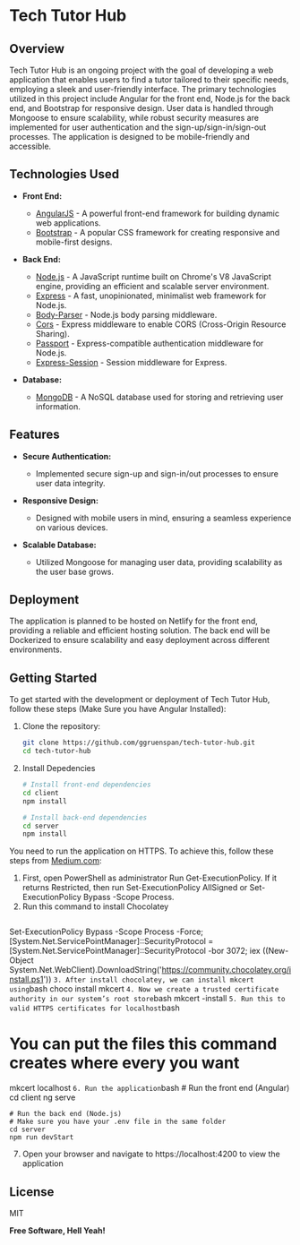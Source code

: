 # Tech Tutor Hub

## Overview

Tech Tutor Hub is an ongoing project with the goal of developing a web application that enables users to find a tutor tailored to their specific needs, employing a sleek and user-friendly interface. The primary technologies utilized in this project include Angular for the front end, Node.js for the back end, and Bootstrap for responsive design. User data is handled through Mongoose to ensure scalability, while robust security measures are implemented for user authentication and the sign-up/sign-in/sign-out processes. The application is designed to be mobile-friendly and accessible.

## Technologies Used
- **Front End:**
  - [AngularJS] - A powerful front-end framework for building dynamic web applications.
  - [Bootstrap] - A popular CSS framework for creating responsive and mobile-first designs.

- **Back End:**
  - [Node.js] - A JavaScript runtime built on Chrome's V8 JavaScript engine, providing an efficient and scalable server environment.
  - [Express] - A fast, unopinionated, minimalist web framework for Node.js.
  - [Body-Parser] - Node.js body parsing middleware.
  - [Cors] - Express middleware to enable CORS (Cross-Origin Resource Sharing).
  - [Passport] - Express-compatible authentication middleware for Node.js.
  - [Express-Session] - Session middleware for Express.

- **Database:**
  - [MongoDB] - A NoSQL database used for storing and retrieving user information.

## Features
- **Secure Authentication:**
  - Implemented secure sign-up and sign-in/out processes to ensure user data integrity.

- **Responsive Design:**
  - Designed with mobile users in mind, ensuring a seamless experience on various devices.

- **Scalable Database:**
  - Utilized Mongoose for managing user data, providing scalability as the user base grows.

## Deployment

The application is planned to be hosted on Netlify for the front end, providing a reliable and efficient hosting solution. The back end will be Dockerized to ensure scalability and easy deployment across different environments.

## Getting Started

To get started with the development or deployment of Tech Tutor Hub, follow these steps (Make Sure you have Angular Installed):

1. Clone the repository:

   ```bash
   git clone https://github.com/ggruenspan/tech-tutor-hub.git
   cd tech-tutor-hub

2. Install Depedencies
    ```bash
    # Install front-end dependencies
    cd client
    npm install

    # Install back-end dependencies
    cd server
    npm install

You need to run the application on HTTPS. To achieve this, follow these steps from [Medium.com]:
1. First, open PowerShell as administrator
      Run Get-ExecutionPolicy. If it returns Restricted, then run Set-ExecutionPolicy AllSigned or Set-ExecutionPolicy Bypass -Scope Process.
2. Run this command to install Chocolatey
      ```bash
Set-ExecutionPolicy Bypass -Scope Process -Force; [System.Net.ServicePointManager]::SecurityProtocol = [System.Net.ServicePointManager]::SecurityProtocol -bor 3072; iex ((New-Object System.Net.WebClient).DownloadString('https://community.chocolatey.org/install.ps1'))
      ```
3. After install chocolatey, we can install mkcert using
      ```bash
choco install mkcert
      ```
4. Now we create a trusted certificate authority in our system’s root store
      ```bash
mkcert -install
      ```
5. Run this to valid HTTPS certificates for localhost
      ```bash
# You can put the files this command creates where every you want
mkcert localhost
      ```
6. Run the application
    ```bash
    # Run the front end (Angular)
    cd client
    ng serve

    # Run the back end (Node.js)
    # Make sure you have your .env file in the same folder
    cd server
    npm run devStart

7. Open your browser and navigate to https://localhost:4200 to view the application

## License

MIT

**Free Software, Hell Yeah!**

   [AngularJS]: <http://angularjs.org>
   [Bootstrap]: <http://bootstrap/>
   [Node.js]: <http://nodejs.org>
   [Express]: <https://expressjs.com/>
   [Body-Parser]: <https://www.npmjs.com/package/body-parser>
   [Cors]: <https://www.npmjs.com/package/cors>
   [Passport]: <https://www.passportjs.org/>
   [Express-Session]: <https://www.npmjs.com/package/express-session>
   [MongoDB]: <https://www.mongodb.com/>
   [Medium.com]: <https://medium.com/@tuanhuyngt/using-https-in-development-with-react-js-5388bf7278de>
